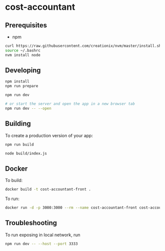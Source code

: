 # cost-accountant

## Prerequisites

- npm

```bash
curl https://raw.githubusercontent.com/creationix/nvm/master/install.sh | bash
source ~/.bashrc
nvm install node
```

## Developing

```bash
npm install
npm run prepare

npm run dev

# or start the server and open the app in a new browser tab
npm run dev -- --open
```

## Building

To create a production version of your app:

```bash
npm run build

node build/index.js
```

## Docker

To build:

```bash
docker build -t cost-accountant-front .
```

To run:

```bash
docker run -d -p 3000:3000 --rm --name cost-accountant-front cost-accountant-front
```

## Troubleshooting

To run exposing in local network, run

```bash
npm run dev -- --host --port 3333
```
